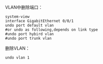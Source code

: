 VLAN中删除端口：

    system-view
    interface GigabitEthernet 0/0/1    
    undo port default vlan
    #or undo as following,depends on link type
    #undo port hybird vlan
    #undo port trunk vlan

删除VLAN：

    undo vlan 1